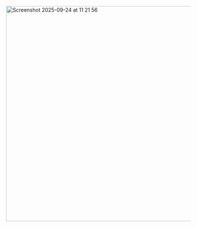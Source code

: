 <img width="563" height="587" alt="Screenshot 2025-09-24 at 11 21 56" src="https://github.com/user-attachments/assets/53193018-b8a8-4f12-91a6-2e1d2aba12e4" />

